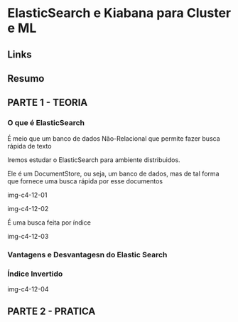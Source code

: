 # ElasticSearch e Kiabana para Cluster e ML

## Links

## Resumo

## PARTE 1 - TEORIA

### O que é ElasticSearch

É meio que um banco de dados Não-Relacional que permite fazer busca rápida de texto

Iremos estudar o ElasticSearch para ambiente distribuidos.

Ele é um DocumentStore, ou seja, um banco de dados, mas de tal forma que fornece uma busca rápida por esse documentos

img-c4-12-01

img-c4-12-02

É uma busca feita por índice

img-c4-12-03

### Vantagens e Desvantagesn do Elastic Search

### Índice Invertido

img-c4-12-04



## PARTE 2 - PRATICA



